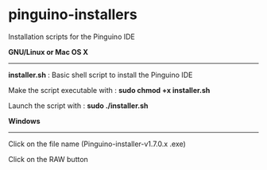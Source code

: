 # pinguino-installers
Installation scripts for the Pinguino IDE

<b>GNU/Linux or Mac OS X</b>
<hr>
<p><b>installer.sh</b>  : Basic shell script to install the Pinguino IDE</p>
<p>Make the script executable with : <b>sudo chmod +x installer.sh</b></p>
<p>Launch the script with : <b>sudo ./installer.sh</b></p>

<b>Windows</b>
<hr>
<p>Click on the file name (Pinguino-installer-v1.7.0.x .exe)</p>
<p>Click on the RAW button</p>

